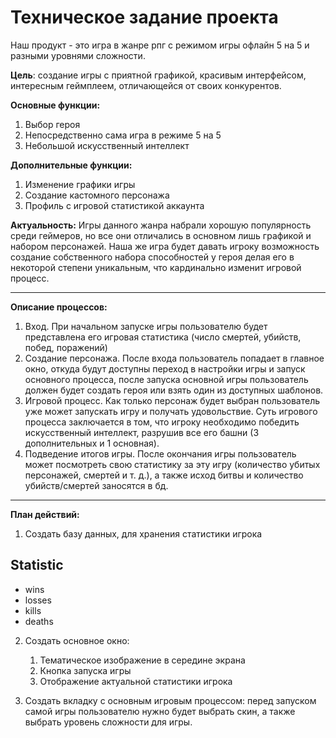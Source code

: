 # Техническое задание проекта
Наш продукт - это игра в жанре рпг с режимом игры офлайн 5 на 5 и разными уровнями сложности.

**Цель**: создание игры с приятной графикой, красивым интерфейсом, интересным геймплеем, отличающейся от своих конкурентов.

**Основные функции:**
1. Выбор героя
2. Непосредственно сама игра в режиме 5 на 5
3. Небольшой искусственный интеллект

**Дополнительные функции:**
1. Изменение графики игры
2. Создание кастомного персонажа
3. Профиль с игровой статистикой аккаунта

**Актуальность:** Игры данного жанра набрали хорошую популярность среди геймеров, но все они отличались в основном лишь графикой и набором персонажей. Наша же игра будет давать игроку возможность создание собственного набора способностей у героя делая его в некоторой степени уникальным, что кардинально изменит игровой процесс.

------------------------------------------

**Описание процессов:**
1. Вход. При начальном запуске игры пользователю будет представлена его игровая статистика (число смертей, убийств, побед, поражений)
2. Создание персонажа. После входа пользователь попадает в главное окно, откуда будут доступны переход в настройки игры и запуск основного процесса, после запуска основной игры пользователь должен будет создать героя или взять один из доступных шаблонов.
3. Игровой процесс. Как только персонаж будет выбран пользователь уже может запускать игру и получать удовольствие. Суть игрового процесса заключается в том, что игроку необходимо победить искусственный интеллект, разрушив все его башни (3 дополнительных и 1 основная).
4. Подведение итогов игры. После окончания игры пользователь может посмотреть свою статистику за эту игру (количество убитых персонажей, смертей и т. д.), а также исход битвы и количество убийств/смертей заносятся в бд.

------------------------------------------

**План действий:**
1. Создать базу данных, для хранения статистики игрока

## Statistic
- wins
- losses
- kills
- deaths

2. Создать основное окно:
	1. Тематическое изображение в середине экрана
	2. Кнопка запуска игры
	3. Отображение актуальной статистики игрока

4. Создать вкладку с основным игровым процессом: перед запуском самой игры пользователю нужно будет выбрать скин, а также выбрать уровень сложности для игры.
